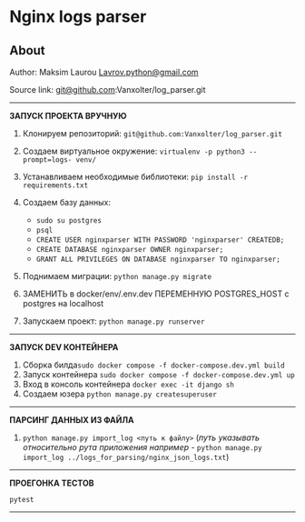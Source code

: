 Nginx logs parser
========


About
-----


Author: Maksim Laurou <Lavrov.python@gmail.com>

Source link: git@github.com:Vanxolter/log_parser.git

------------------

**ЗАПУСК ПРОЕКТА ВРУЧНУЮ**

1) Клонируем репозиторий: ``` git@github.com:Vanxolter/log_parser.git ```

2) Создаем виртуальное окружение: ``` virtualenv -p python3 --prompt=logs- venv/ ```

3) Устанавливаем необходимые библиотеки: ``` pip install -r requirements.txt ```

4) Создаем базу данных:
	*  ``` sudo su postgres ```
	* ``` psql ```
	* ``` CREATE USER nginxparser WITH PASSWORD 'nginxparser' CREATEDB; ```
	* ``` CREATE DATABASE nginxparser OWNER nginxparser; ```
	* ``` GRANT ALL PRIVILEGES ON DATABASE nginxparser TO nginxparser; ```

5) Поднимаем миграции: ``` python manage.py migrate ```<br/>

6) ЗАМЕНИТЬ в docker/env/.env.dev ПЕРЕМЕННУЮ POSTGRES_HOST с postgres на localhost 

7) Запускаем проект: ``` python manage.py runserver ```

------------------

**ЗАПУСК DEV КОНТЕЙНЕРА**

1) Сборка билда``` sudo docker compose -f docker-compose.dev.yml build ```
2) Запуск контейнера ``` sudo docker compose -f docker-compose.dev.yml up ```
3) Вход в консоль контейнера ``` docker exec -it django sh ```
4) Создаем юзера ```python manage.py createsuperuser```

------------------

**ПАРСИНГ ДАННЫХ ИЗ ФАЙЛА**
1) ``` python manage.py import_log <путь к файлу> ```
   (_путь указывать относительно рута приложения например_ - ```python manage.py import_log ../logs_for_parsing/nginx_json_logs.txt```)
------------------


**ПРОЕГОНКА ТЕСТОВ**

``` pytest ```


------------------